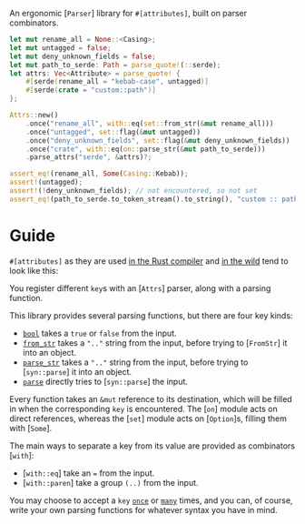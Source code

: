 <!-- cargo-rdme start -->

An ergonomic [`Parser`] library for `#[attributes]`, built on parser combinators.

```rust
let mut rename_all = None::<Casing>;
let mut untagged = false;
let mut deny_unknown_fields = false;
let mut path_to_serde: Path = parse_quote!(::serde);
let attrs: Vec<Attribute> = parse_quote! {
    #[serde(rename_all = "kebab-case", untagged)]
    #[serde(crate = "custom::path")]
};

Attrs::new()
    .once("rename_all", with::eq(set::from_str(&mut rename_all)))
    .once("untagged", set::flag(&mut untagged))
    .once("deny_unknown_fields", set::flag(&mut deny_unknown_fields))
    .once("crate", with::eq(on::parse_str(&mut path_to_serde)))
    .parse_attrs("serde", &attrs)?;

assert_eq!(rename_all, Some(Casing::Kebab));
assert!(untagged);
assert!(!deny_unknown_fields); // not encountered, so not set
assert_eq!(path_to_serde.to_token_stream().to_string(), "custom :: path");
```

# Guide

`#[attributes]` as they are used [in the Rust compiler](https://doc.rust-lang.org/reference/attributes.html#meta-item-attribute-syntax)
and [in the wild](https://serde.rs/attributes.html) tend to look like this:


You register different `key`s with an [`Attrs`] parser, along with a parsing function.

This library provides several parsing functions, but there are four key kinds:
- [`bool`](set::bool) takes a `true` or `false` from the input.
- [`from_str`](set::from_str) takes a `".."` string from the input,
  before trying to [`FromStr`] it into an object.
- [`parse_str`](set::parse_str) takes a `".."` string from the input,
  before trying to [`syn::parse`] it into an object.
- [`parse`](set::parse) directly tries to [`syn::parse`] the input.

Every function takes an `&mut` reference to its destination,
which will be filled in when the corresponding `key` is encountered.
The [`on`] module acts on direct references,
whereas the [`set`] module acts on [`Option`]s, filling them with [`Some`].

The main ways to separate a key from its value are provided as combinators [`with`]:
- [`with::eq`] take an `=` from the input.
- [`with::paren`] take a group `(..)` from the input.

You may choose to accept a `key` [`once`](Attrs::once) or [`many`](Attrs::many) times,
and you can, of course, write your own parsing functions for whatever syntax you have in mind.

<!-- cargo-rdme end -->
